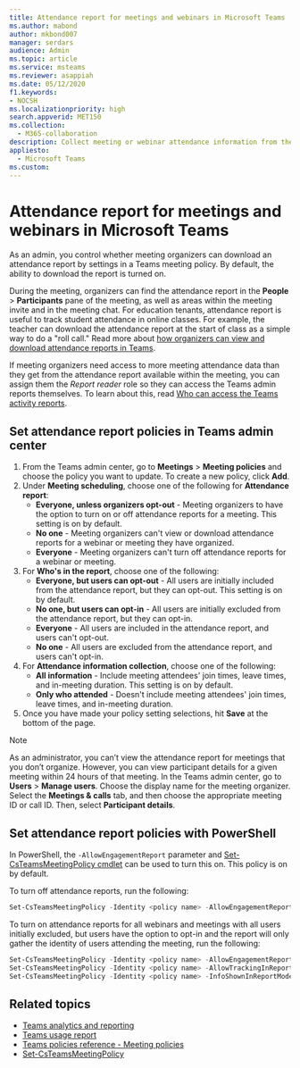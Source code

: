 ```yaml
---
title: Attendance report for meetings and webinars in Microsoft Teams
ms.author: mabond
author: mkbond007
manager: serdars
audience: Admin
ms.topic: article
ms.service: msteams
ms.reviewer: asappiah
ms.date: 05/12/2020
f1.keywords:
- NOCSH
ms.localizationpriority: high
search.appverid: MET150
ms.collection: 
  - M365-collaboration
description: Collect meeting or webinar attendance information from the attendance report in Microsoft Teams. The attendance report shows join times, leave times, and in-meeting duration by attendee.
appliesto: 
  - Microsoft Teams
ms.custom: 
---
```

# Attendance report for meetings and webinars in Microsoft Teams

As an admin, you control whether meeting organizers can download an attendance report by settings in a Teams meeting policy. By default, the ability to download the report is turned on.

During the meeting, organizers can find the attendance report in the **People** > **Participants** pane of the meeting, as well as areas within the meeting invite and in the meeting chat. For education tenants, attendance report is useful to track student attendance in online classes. For example, the teacher can download the attendance report at the start of class as a simple way to do a "roll call." Read more about [how organizers can view and download attendance reports in Teams](https://support.microsoft.com/office/ae7cf170-530c-47d3-84c1-3aedac74d310).

If meeting organizers need access to more meeting attendance data than they get from the attendance report available within the meeting, you can assign them the *Report reader* role so they can access the Teams admin reports themselves. To learn about this, read [Who can access the Teams activity reports](../teams-activity-reports.md#who-can-access-the-teams-activity-reports).

## Set attendance report policies in Teams admin center

1. From the Teams admin center, go to **Meetings** > **Meeting policies** and choose the policy you want to update. To create a new policy, click **Add**.
1. Under **Meeting scheduling**, choose one of the following for **Attendance report**:
    - **Everyone, unless organizers opt-out** - Meeting organizers to have the option to turn on or off attendance reports for a meeting. This setting is on by default.
    - **No one** - Meeting organizers can't view or download attendance reports for a webinar or meeting they have organized.
    - **Everyone** - Meeting organizers can't turn off attendance reports for a webinar or meeting.
1. For **Who's in the report**, choose one of the following:
    - **Everyone, but users can opt-out** - All users are initially included from the attendance report, but they can opt-out. This setting is on by default.
    - **No one, but users can opt-in** - All users are initially excluded from the attendance report, but they can opt-in.
    - **Everyone** - All users are included in the attendance report, and users can't opt-out.
    - **No one** - All users are excluded from the attendance report, and users can't opt-in.
1. For **Attendance information collection**, choose one of the following:
    - **All information** - Include meeting attendees' join times, leave times, and in-meeting duration. This setting is on by default.
    - **Only who attended** - Doesn't include meeting attendees' join times, leave times, and in-meeting duration.
1. Once you have made your policy setting selections, hit **Save** at the bottom of the page.

> [!NOTE]
> As an administrator, you can’t view the attendance report for meetings that you don’t organize. However, you can view participant details for a given meeting within 24 hours of that meeting. In the Teams admin center, go to **Users** > **Manage users**. Choose the display name for the meeting organizer. Select the **Meetings & calls** tab, and then choose the appropriate meeting ID or call ID. Then, select **Participant details**.

## Set attendance report policies with PowerShell

In PowerShell, the `-AllowEngagementReport` parameter and [Set-CsTeamsMeetingPolicy cmdlet](/powershell/module/skype/set-csteamsmeetingpolicy) can be used to turn this on. This policy is on by default.

To turn off attendance reports, run the following:

```powershell
Set-CsTeamsMeetingPolicy -Identity <policy name> -AllowEngagementReport Disabled
```

To turn on attendance reports for all webinars and meetings with all users initially excluded, but users have the option to opt-in and the report will only gather the identity of users attending the meeting, run the following:

```powershell
Set-CsTeamsMeetingPolicy -Identity <policy name> -AllowEngagementReport ForceEnabled
Set-CsTeamsMeetingPolicy -Identity <policy name> -AllowTrackingInReport DisabledUserOverride
Set-CsTeamsMeetingPolicy -Identity <policy name> -InfoShownInReportMode identityOnly
```

## Related topics

- [Teams analytics and reporting](teams-reporting-reference.md)
- [Teams usage report](teams-usage-report.md)
- [Teams policies reference - Meeting policies](../settings-policies-reference.md#meeting-policies)
- [Set-CsTeamsMeetingPolicy](/powershell/module/skype/set-csteamsmeetingpolicy)
